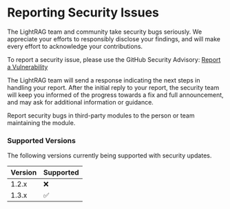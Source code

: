 # Reporting Security Issues

The LightRAG team and community take security bugs seriously. We appreciate your efforts to responsibly disclose your findings, and will make every effort to acknowledge your contributions.

To report a security issue, please use the GitHub Security Advisory:  [Report a Vulnerability](https://github.com/HKUDS/LightRAG/security/advisories/new)

The LightRAG team will send a response indicating the next steps in handling your report. After the initial reply to your report, the security team will keep you informed of the progress towards a fix and full announcement, and may ask for additional information or guidance.

Report security bugs in third-party modules to the person or team maintaining the module. 

### Supported Versions

The following versions currently being supported with security updates.

| Version | Supported          |
| ------- | ------------------ |
| 1.2.x   | :x:                |
| 1.3.x   | :white_check_mark: |

